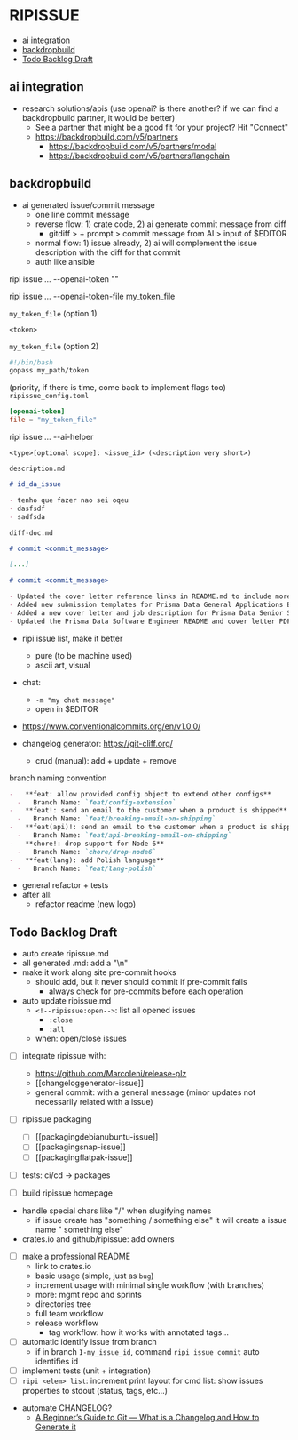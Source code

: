 # RIPISSUE

<!-- toc -->

- [ai integration](#ai-integration)
- [backdropbuild](#backdropbuild)
- [Todo Backlog Draft](#todo-backlog-draft)

<!-- tocstop -->

## ai integration

- research solutions/apis (use openai? is there another? if we can find a backdropbuild partner, it would be better)
  - See a partner that might be a good fit for your project? Hit "Connect"
  - https://backdropbuild.com/v5/partners
    - https://backdropbuild.com/v5/partners/modal
    - https://backdropbuild.com/v5/partners/langchain

## backdropbuild

- ai generated issue/commit message
  - one line commit message
  - reverse flow: 1) crate code, 2) ai generate commit message from diff
    - gitdiff > + prompt > commit message from AI > input of $EDITOR
  - normal flow: 1) issue already, 2) ai will complement the issue description with the diff for that commit
  - auth like ansible

ripi issue ... --openai-token "<token hard coded>"

ripi issue ... --openai-token-file my_token_file

`my_token_file` (option 1)

```
<token>
```

`my_token_file` (option 2)

```sh
#!/bin/bash
gopass my_path/token
```

(priority, if there is time, come back to implement flags too)
`ripissue_config.toml`

```toml
[openai-token]
file = "my_token_file"
```

ripi issue ... --ai-helper

```
<type>[optional scope]: <issue_id> (<description very short>)
```

`description.md`

```md
# id_da_issue

- tenho que fazer nao sei oqeu
- dasfsdf
- sadfsda
```

`diff-doc.md`

```md
# commit <commit_message>

[...]

# commit <commit_message>

- Updated the cover letter reference links in README.md to include more detailed URLs.
- Added new submission templates for Prisma Data General Applications Engineering.
- Added a new cover letter and job description for Prisma Data Senior Software Engineer.
- Updated the Prisma Data Software Engineer README and cover letter PDF.
```

- ripi issue list, make it better
  - pure (to be machine used)
  - ascii art, visual

- chat:
  - `-m "my chat message"`
  - open in $EDITOR

- https://www.conventionalcommits.org/en/v1.0.0/

- changelog generator: https://git-cliff.org/
  - crud (manual): add + update + remove

branch naming convention

```md
-   **feat: allow provided config object to extend other configs**
  -   Branch Name: `feat/config-extension`
-   **feat!: send an email to the customer when a product is shipped**
  -   Branch Name: `feat/breaking-email-on-shipping`
-   **feat(api)!: send an email to the customer when a product is shipped**
  -   Branch Name: `feat/api-breaking-email-on-shipping`
-   **chore!: drop support for Node 6**
  -   Branch Name: `chore/drop-node6`
-   **feat(lang): add Polish language**
  -   Branch Name: `feat/lang-polish`
```

- general refactor + tests
- after all:
  - refactor readme (new logo)

## Todo Backlog Draft


- auto create ripissue.md
- all generated .md: add a "\n"
- make it work along site pre-commit hooks
  - should add, but it never should commit if pre-commit fails
    - always check for pre-commits before each operation
- auto update ripissue.md
  - `<!--ripissue:open-->`: list all opened issues
    - `:close`
    - `:all`
  - when: open/close issues

- [ ] integrate ripissue with:
  - https://github.com/MarcoIeni/release-plz
  - [[changeloggenerator-issue]]
  - general commit: with a general message (minor updates not necessarily related with a issue)

- [ ] ripissue packaging
  - [ ] [[packagingdebianubuntu-issue]]
  - [ ] [[packagingsnap-issue]]
  - [ ] [[packagingflatpak-issue]]
- [ ] tests: ci/cd -> packages

- [ ] build ripissue homepage

- handle special chars like "/" when slugifying names
  - if issue create has "something / something else" it will create a issue name " something else"
- crates.io and github/ripissue: add owners
- [ ] make a professional README
  - link to crates.io
  - basic usage (simple, just as `bug`)
  - increment usage with minimal single workflow (with branches)
  - more: mgmt repo and sprints
  - directories tree
  - full team workflow
  - release workflow
    - tag workflow: how it works with annotated tags...
- [ ] automatic identify issue from branch
  - if in branch `I-my_issue_id`, command `ripi issue commit` auto identifies id
- [ ] implement tests (unit + integration)
- [ ] `ripi <elem> list`: increment print layout for cmd list: show issues properties to stdout (status, tags, etc...)
- automate CHANGELOG?
  - [A Beginner’s Guide to Git — What is a Changelog and How to Generate it](https://www.freecodecamp.org/news/a-beginners-guide-to-git-what-is-a-changelog-and-how-to-generate-it/)

